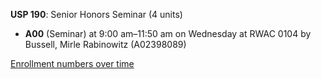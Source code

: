 **USP 190**: Senior Honors Seminar (4 units)

- **A00** (Seminar) at 9:00 am–11:50 am on Wednesday at RWAC 0104 by Bussell, Mirle Rabinowitz (A02398089)

[Enrollment numbers over time](./USP190.tsv)
